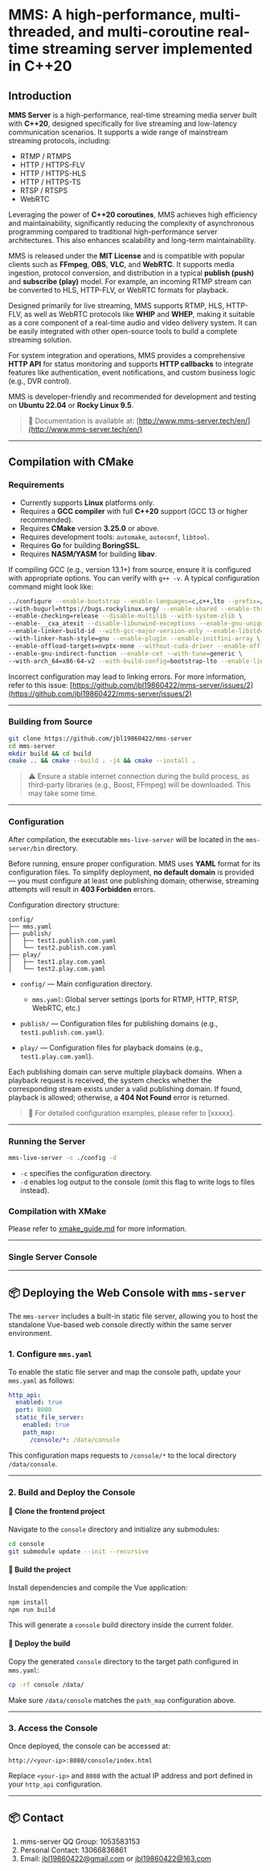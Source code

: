 # MMS: A high-performance, multi-threaded, and multi-coroutine real-time streaming server implemented in C++20

## Introduction

**MMS Server** is a high-performance, real-time streaming media server built with **C++20**, designed specifically for live streaming and low-latency communication scenarios. It supports a wide range of mainstream streaming protocols, including:

* RTMP / RTMPS
* HTTP / HTTPS-FLV
* HTTP / HTTPS-HLS
* HTTP / HTTPS-TS
* RTSP / RTSPS
* WebRTC

Leveraging the power of **C++20 coroutines**, MMS achieves high efficiency and maintainability, significantly reducing the complexity of asynchronous programming compared to traditional high-performance server architectures. This also enhances scalability and long-term maintainability.

MMS is released under the **MIT License** and is compatible with popular clients such as **FFmpeg**, **OBS**, **VLC**, and **WebRTC**. It supports media ingestion, protocol conversion, and distribution in a typical **publish (push)** and **subscribe (play)** model. For example, an incoming RTMP stream can be converted to HLS, HTTP-FLV, or WebRTC formats for playback.

Designed primarily for live streaming, MMS supports RTMP, HLS, HTTP-FLV, as well as WebRTC protocols like **WHIP** and **WHEP**, making it suitable as a core component of a real-time audio and video delivery system. It can be easily integrated with other open-source tools to build a complete streaming solution.

For system integration and operations, MMS provides a comprehensive **HTTP API** for status monitoring and supports **HTTP callbacks** to integrate features like authentication, event notifications, and custom business logic (e.g., DVR control).

MMS is developer-friendly and recommended for development and testing on **Ubuntu 22.04** or **Rocky Linux 9.5**.

> 📘 Documentation is available at: [http://www.mms-server.tech/en/](http://www.mms-server.tech/en/)

---

## Compilation with CMake

### Requirements

* Currently supports **Linux** platforms only.
* Requires a **GCC compiler** with full **C++20** support (GCC 13 or higher recommended).
* Requires **CMake** version **3.25.0** or above.
* Requires development tools: `automake`, `autoconf`, `libtool`.
* Requires **Go** for building **BoringSSL**.
* Requires **NASM/YASM** for building **libav**.

If compiling GCC (e.g., version 13.1+) from source, ensure it is configured with appropriate options. You can verify with `g++ -v`. A typical configuration command might look like:

```bash
../configure --enable-bootstrap --enable-languages=c,c++,lto --prefix=/root/gcc-13.1 \
--with-bugurl=https://bugs.rockylinux.org/ --enable-shared --enable-threads=posix \
--enable-checking=release --disable-multilib --with-system-zlib \
--enable-__cxa_atexit --disable-libunwind-exceptions --enable-gnu-unique-object \
--enable-linker-build-id --with-gcc-major-version-only --enable-libstdcxx-backtrace \
--with-linker-hash-style=gnu --enable-plugin --enable-initfini-array \
--enable-offload-targets=nvptx-none --without-cuda-driver --enable-offload-defaulted \
--enable-gnu-indirect-function --enable-cet --with-tune=generic \
--with-arch_64=x86-64-v2 --with-build-config=bootstrap-lto --enable-link-serialization=1
```

Incorrect configuration may lead to linking errors. For more information, refer to this issue:
[https://github.com/jbl19860422/mms-server/issues/2](https://github.com/jbl19860422/mms-server/issues/2)

---

### Building from Source

```bash
git clone https://github.com/jbl19860422/mms-server
cd mms-server
mkdir build && cd build
cmake .. && cmake --build . -j4 && cmake --install .
```

> ⚠️ Ensure a stable internet connection during the build process, as third-party libraries (e.g., Boost, FFmpeg) will be downloaded. This may take some time.

---

### Configuration

After compilation, the executable `mms-live-server` will be located in the `mms-server/bin` directory.

Before running, ensure proper configuration. MMS uses **YAML** format for its configuration files. To simplify deployment, **no default domain** is provided — you must configure at least one publishing domain; otherwise, streaming attempts will result in **403 Forbidden** errors.

Configuration directory structure:

```text
config/
├── mms.yaml
├── publish/
│   ├── test1.publish.com.yaml
│   └── test2.publish.com.yaml
├── play/
│   ├── test1.play.com.yaml
│   └── test2.play.com.yaml
```

* `config/` — Main configuration directory.

  * `mms.yaml`: Global server settings (ports for RTMP, HTTP, RTSP, WebRTC, etc.)
* `publish/` — Configuration files for publishing domains (e.g., `test1.publish.com.yaml`).
* `play/` — Configuration files for playback domains (e.g., `test1.play.com.yaml`).

Each publishing domain can serve multiple playback domains. When a playback request is received, the system checks whether the corresponding stream exists under a valid publishing domain. If found, playback is allowed; otherwise, a **404 Not Found** error is returned.

> 📘 For detailed configuration examples, please refer to \[xxxxx].

---

### Running the Server

```bash
mms-live-server -c ./config -d
```

* `-c` specifies the configuration directory.
* `-d` enables log output to the console (omit this flag to write logs to files instead).

### Compilation with XMake

Please refer to [xmake_guide.md](xmake_guide.md) for more information.

---

### Single Server Console

---

## 📦 Deploying the Web Console with `mms-server`

The `mms-server` includes a built-in static file server, allowing you to host the standalone Vue-based web console directly within the same server environment.

### 1. Configure `mms.yaml`

To enable the static file server and map the console path, update your `mms.yaml` as follows:

```yaml
http_api:
  enabled: true
  port: 8080
  static_file_server:
    enabled: true
    path_map:
      /console/*: /data/console
```

This configuration maps requests to `/console/*` to the local directory `/data/console`.

---

### 2. Build and Deploy the Console

#### 🔹 Clone the frontend project

Navigate to the `console` directory and initialize any submodules:

```bash
cd console
git submodule update --init --recursive
```

#### 🔹 Build the project

Install dependencies and compile the Vue application:

```bash
npm install
npm run build
```

This will generate a `console` build directory inside the current folder.

#### 🔹 Deploy the build

Copy the generated `console` directory to the target path configured in `mms.yaml`:

```bash
cp -rf console /data/
```

Make sure `/data/console` matches the `path_map` configuration above.

---

### 3. Access the Console

Once deployed, the console can be accessed at:

```text
http://<your-ip>:8080/console/index.html
```

Replace `<your-ip>` and `8080` with the actual IP address and port defined in your `http_api` configuration.

---

## 📦 Contact

1. mms-server QQ Group: 1053583153
2. Personal Contact: 13066836861
3. Email: <jbl19860422@gmail.com> or <jbl19860422@163.com>
